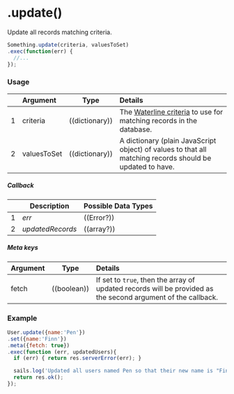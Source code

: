 # .update()

Update all records matching criteria.

```javascript
Something.update(criteria, valuesToSet)
.exec(function(err) {
  //...
});
```


### Usage

|   |     Argument        | Type              | Details                            |
|---|:--------------------|-------------------|:-----------------------------------|
| 1 | criteria            | ((dictionary))    | The [Waterline criteria](http://sailsjs.com/documentation/concepts/models-and-orm/query-language) to use for matching records in the database.
| 2 | valuesToSet         | ((dictionary))    | A dictionary (plain JavaScript object) of values to that all matching records should be updated to have.


##### Callback

|   |     Description     | Possible Data Types |
|---|---------------------|---------------------|
| 1 |    _err_            | ((Error?))          | The error that occurred, or `undefined` if there were no errors.
| 2 |    _updatedRecords_ | ((array?))          | By default, for better performance, the updated records are not provided to this callback.  But if you enable `.meta({fetch: true})`, then the array of updated record(s) will be sent back. (Be aware that this requires extra database queries in some adapters.)

##### Meta keys

| Argument            | Type              | Details                                                        |
|:--------------------|-------------------|:---------------------------------------------------------------|
| fetch               | ((boolean))       | If set to `true`, then the array of updated records will be provided as the second argument of the callback.


### Example

```javascript
User.update({name:'Pen'})
.set({name:'Finn'})
.meta({fetch: true})
.exec(function (err, updatedUsers){
  if (err) { return res.serverError(err); }

  sails.log('Updated all users named Pen so that their new name is "Finn".  I hope they like it.');
  return res.ok();
});
```

<docmeta name="displayName" value=".update()">
<docmeta name="pageType" value="method">
